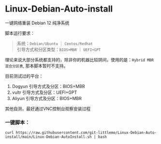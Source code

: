 # Linux-Debian-Auto-install  

一键网络重装 Debian 12 纯净系统  

脚本运行要求：  
> 系统：`Debian/Ubuntu` ｜ `Centos/Redhat`  
> 引导方式和分区类型：`BIOS+MBR` ｜ `UEFI+GPT`  

理论来说大部分系统都支持的，除非你的机器比较阴间，使用的是：`Hybrid MBR 混合分区表`, 那本脚本暂时不支持。

目前测试过的平台：
1. Dogyun  引导方式及分区：BIOS+MBR
2. vultr   引导方式及分区：UEFI+GPT
3. Aliyun  引导方式及分区：BIOS+MBR

其他自测，最好通过VNC控制台观察安装过程


### 一键脚本：
```shell
curl https://raw.githubusercontent.com/git-littlemo/Linux-Debian-Auto-install/main/Linux-Debian-AutoInstall.sh | bash
```
